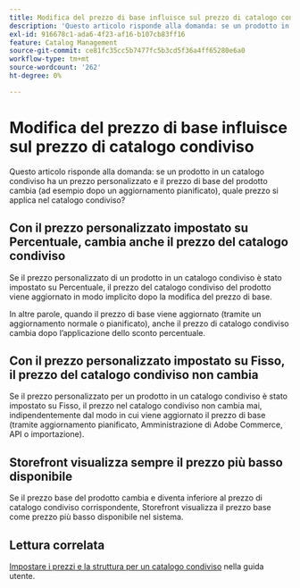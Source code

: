 ```yaml
---
title: Modifica del prezzo di base influisce sul prezzo di catalogo condiviso
description: 'Questo articolo risponde alla domanda: se un prodotto in un catalogo condiviso ha un prezzo personalizzato e il prezzo di base del prodotto cambia (ad esempio dopo un aggiornamento pianificato), quale prezzo si applica nel catalogo condiviso?'
exl-id: 916678c1-ada6-4f23-af16-b107cb83ff16
feature: Catalog Management
source-git-commit: ce81fc35cc5b7477fc5b3cd5f36a4ff65280e6a0
workflow-type: tm+mt
source-wordcount: '262'
ht-degree: 0%

---
```


# Modifica del prezzo di base influisce sul prezzo di catalogo condiviso

Questo articolo risponde alla domanda: se un prodotto in un catalogo condiviso ha un prezzo personalizzato e il prezzo di base del prodotto cambia (ad esempio dopo un aggiornamento pianificato), quale prezzo si applica nel catalogo condiviso?

## Con il prezzo personalizzato impostato su Percentuale, cambia anche il prezzo del catalogo condiviso

Se il prezzo personalizzato di un prodotto in un catalogo condiviso è stato impostato su Percentuale, il prezzo del catalogo condiviso del prodotto viene aggiornato in modo implicito dopo la modifica del prezzo di base.

In altre parole, quando il prezzo di base viene aggiornato (tramite un aggiornamento normale o pianificato), anche il prezzo di catalogo condiviso cambia dopo l’applicazione dello sconto percentuale.

## Con il prezzo personalizzato impostato su Fisso, il prezzo del catalogo condiviso non cambia

Se il prezzo personalizzato per un prodotto in un catalogo condiviso è stato impostato su Fisso, il prezzo nel catalogo condiviso non cambia mai, indipendentemente dal modo in cui viene aggiornato il prezzo di base (tramite aggiornamento pianificato, Amministrazione di Adobe Commerce, API o importazione).

## Storefront visualizza sempre il prezzo più basso disponibile

Se il prezzo base del prodotto cambia e diventa inferiore al prezzo di catalogo condiviso corrispondente, Storefront visualizza il prezzo base come prezzo più basso disponibile nel sistema.

## Lettura correlata

[Impostare i prezzi e la struttura per un catalogo condiviso](https://experienceleague.adobe.com/docs/commerce-admin/b2b/shared-catalogs/define/catalog-shared-pricing-structure.html) nella guida utente.

